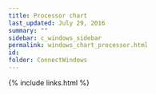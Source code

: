 ```yaml
---
title: Processor chart
last_updated: July 29, 2016
summary: ""
sidebar: c_windows_sidebar
permalink: windows_chart_processor.html
id:
folder: ConnectWindows
---
```




{% include links.html %}

